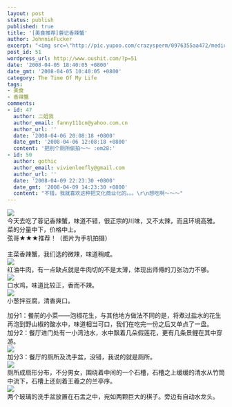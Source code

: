 ```yaml
---
layout: post
status: publish
published: true
title: '[美食推荐]蓉记香辣蟹'
author: JohnnieFucker
excerpt: "<img src=\"http://pic.yupoo.com/crazysperm/0976355aa472/medium.jpg\" />\r\n今天去吃了蓉记香辣蟹，味道不错，很正宗的川味，又不太辣，而且环境高雅。\r\n菜的分量中下，价格中上。\r\n弦哥★★★推荐！（图片为手机拍摄）\r\n"
post_id: 51
wordpress_url: http://www.oushit.com/?p=51
date: '2008-04-05 18:40:05 +0800'
date_gmt: '2008-04-05 10:40:05 +0800'
category: The Time Of My Life
tags:
- 美食
- 香辣蟹
comments:
- id: 47
  author: 二姐我
  author_email: fanny111cn@yahoo.com.cn
  author_url: ''
  date: '2008-04-06 20:08:18 +0800'
  date_gmt: '2008-04-06 12:08:18 +0800'
  content: '把别个厕所偷拍～～ :em28:'
- id: 50
  author: gothic
  author_email: vivienleefly@gmail.com
  author_url: ''
  date: '2008-04-09 22:23:30 +0800'
  date_gmt: '2008-04-09 14:23:30 +0800'
  content: "不错，我就喜欢这种把文化商业化的。。。\r\n想吃啊～～～"
---
```

<p><img src="http://pic.yupoo.com/crazysperm/0976355aa472/medium.jpg" /><br />
今天去吃了蓉记香辣蟹，味道不错，很正宗的川味，又不太辣，而且环境高雅。<br />
菜的分量中下，价格中上。<br />
弦哥★★★推荐！（图片为手机拍摄）<br />
<!--break--><a id="more-51"></a><br />
主菜香辣蟹，我们选的微辣，味道稍咸。<br />
<img src="http://pic.yupoo.com/crazysperm/7238755aa473/medium.jpg" /><br />
红油牛肉，有一点缺点就是牛肉切的不是太薄，体现出师傅的刀张功力不够。<br />
<img src="http://pic.yupoo.com/crazysperm/9248855aa473/medium.jpg" /><br />
口水鸡，味道比较正，香而不辣。<br />
<img src="http://pic.yupoo.com/crazysperm/7683455aa472/medium.jpg" /><br />
小葱拌豆腐，清香爽口。</p>
<p>加分1：餐前的小菜——泡椒花生，与其他地方做法不同的是，将煮过盐水的花生再泡到野山椒的酸水中，味道相当可口，我们在吃完一份之后又单点了一盘。<br />
加分2：餐厅进门处有一小湾池水，水中飘着几朵假莲花，更有几条景鲤在其中穿游。<br />
<img src="http://pic.yupoo.com/crazysperm/1659055aa7d7/medium.jpg" /><br />
加分3：餐厅的厕所及洗手盆，没错，我说的就是厕所。<br />
<img src="http://pic.yupoo.com/crazysperm/2396755aa86d/medium.jpg" /><br />
厕所成扇形分布，不分男女，围绕着中间的一个石槽，石槽之上缓缓的清水从竹筒中流下，石槽上还刻着王羲之的兰亭序。<br />
<img src="http://pic.yupoo.com/crazysperm/7774055aa7d8/medium.jpg" /><br />
两个玻璃的洗手盆放置在石盂之中，宛如两颗巨大的棋子。旁边有自动水龙头。</p>
